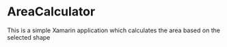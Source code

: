 # AreaCalculator
This is a simple Xamarin application which calculates the area based on the selected shape
